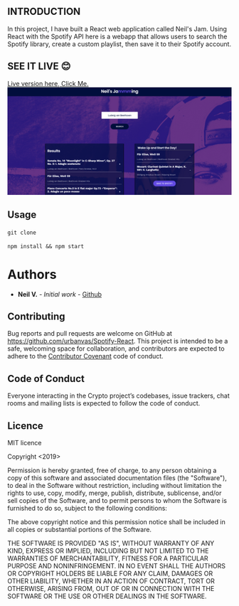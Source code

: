 ## INTRODUCTION

In this project, I have built a React web application called Neil's Jam. Using React with the Spotify API here is a webapp that allows users to search the Spotify library, create a custom playlist, then save it to their Spotify account.


## SEE IT LIVE :blush:

[Live version here, Click Me.](http://neilsreactplaylist.surge.sh/)
![Homepage](app.png)

## Usage

`git clone`

`npm install && npm start`

# Authors
* **Neil V.** - *Initial work* - [Github](https://github.com/urbanvas)

## Contributing

Bug reports and pull requests are welcome on GitHub at https://github.com/urbanvas/Spotify-React. This project is intended to be a safe, welcoming space for collaboration, and contributors are expected to adhere to the [Contributor Covenant](http://contributor-covenant.org) code of conduct.

## Code of Conduct

Everyone interacting in the Crypto project’s codebases, issue trackers, chat rooms and mailing lists is expected to follow the code of conduct.

## Licence 

MIT licence

Copyright <2019> <Neil>

Permission is hereby granted, free of charge, to any person obtaining a copy of this software and associated documentation files (the "Software"), to deal in the Software without restriction, including without limitation the rights to use, copy, modify, merge, publish, distribute, sublicense, and/or sell copies of the Software, and to permit persons to whom the Software is furnished to do so, subject to the following conditions:

The above copyright notice and this permission notice shall be included in all copies or substantial portions of the Software.

THE SOFTWARE IS PROVIDED "AS IS", WITHOUT WARRANTY OF ANY KIND, EXPRESS OR IMPLIED, INCLUDING BUT NOT LIMITED TO THE WARRANTIES OF MERCHANTABILITY, FITNESS FOR A PARTICULAR PURPOSE AND NONINFRINGEMENT. IN NO EVENT SHALL THE AUTHORS OR COPYRIGHT HOLDERS BE LIABLE FOR ANY CLAIM, DAMAGES OR OTHER LIABILITY, WHETHER IN AN ACTION OF CONTRACT, TORT OR OTHERWISE, ARISING FROM, OUT OF OR IN CONNECTION WITH THE SOFTWARE OR THE USE OR OTHER DEALINGS IN THE SOFTWARE.
